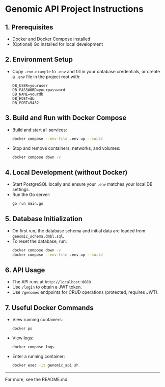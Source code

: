 # Genomic API Project Instructions

## 1. Prerequisites

- Docker and Docker Compose installed
- (Optional) Go installed for local development

## 2. Environment Setup

- Copy `.env.example` to `.env` and fill in your database credentials, or create a `.env` file in the project root with:
  ```env
  DB_USER=youruser
  DB_PASSWORD=yourpassword
  DB_NAME=yourdb
  DB_HOST=db
  DB_PORT=5432
  ```

## 3. Build and Run with Docker Compose

- Build and start all services:
  ```sh
  docker compose --env-file .env up --build
  ```
- Stop and remove containers, networks, and volumes:
  ```sh
  docker compose down -v
  ```

## 4. Local Development (without Docker)

- Start PostgreSQL locally and ensure your `.env` matches your local DB settings.
- Run the Go server:
  ```sh
  go run main.go
  ```

## 5. Database Initialization

- On first run, the database schema and initial data are loaded from `genomic_schema.dmbl.sql`.
- To reset the database, run:
  ```sh
  docker compose down -v
  docker compose --env-file .env up --build
  ```

## 6. API Usage

- The API runs at `http://localhost:8080`
- Use `/login` to obtain a JWT token.
- Use `/genomes` endpoints for CRUD operations (protected, requires JWT).

## 7. Useful Docker Commands

- View running containers:
  ```sh
  docker ps
  ```
- View logs:
  ```sh
  docker compose logs
  ```
- Enter a running container:
  ```sh
  docker exec -it genomic_api sh
  ```

---

For more, see the README.md.
